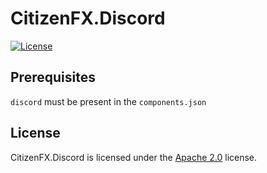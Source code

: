 # CitizenFX.Discord

[![License](https://img.shields.io/github/license/LXGaming/CitizenFX.Discord?label=License&cacheSeconds=86400)](https://github.com/LXGaming/CitizenFX.Discord/blob/master/LICENSE)

## Prerequisites
`discord` must be present in the `components.json`

## License
CitizenFX.Discord is licensed under the [Apache 2.0](https://github.com/LXGaming/CitizenFX.Discord/blob/master/LICENSE) license.